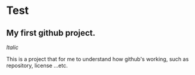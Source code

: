 # Test
## My first github project.
*Italic*

This is a project that for me to understand how github's working, such as repository, license ...etc. 
